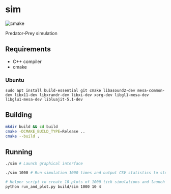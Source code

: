 # sim

![cmake](https://github.com/piotrek-szczygiel/sim/actions/workflows/cmake.yml/badge.svg)


Predator-Prey simulation

## Requirements

- C++ compiler
- cmake

### Ubuntu

`sudo apt install build-essential git cmake libasound2-dev mesa-common-dev libx11-dev libxrandr-dev libxi-dev xorg-dev libgl1-mesa-dev libglu1-mesa-dev libluajit-5.1-dev`

## Building
```bash
mkdir build && cd build
cmake -DCMAKE_BUILD_TYPE=Release ..
cmake --build .
```

## Running
```bash
./sim # Launch graphical interface

./sim 1000 # Run simulation 1000 times and output CSV statistics to stdout

# Helper script to create 10 plots of 1000 tick simulations and launch them as 4 parallel processes
python run_and_plot.py build/sim 1000 10 4
```
